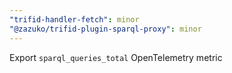 ```yaml
---
"trifid-handler-fetch": minor
"@zazuko/trifid-plugin-sparql-proxy": minor
---
```


Export `sparql_queries_total` OpenTelemetry metric
